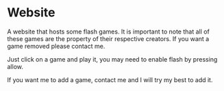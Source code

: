 # Website
A website that hosts some flash games.
It is important to note that all of these games are the property of their respective creators.
If you want a game removed please contact me.

Just click on a game and play it, you may need to enable flash by pressing allow.

If you want me to add a game, contact me and I will try my best to add it.
